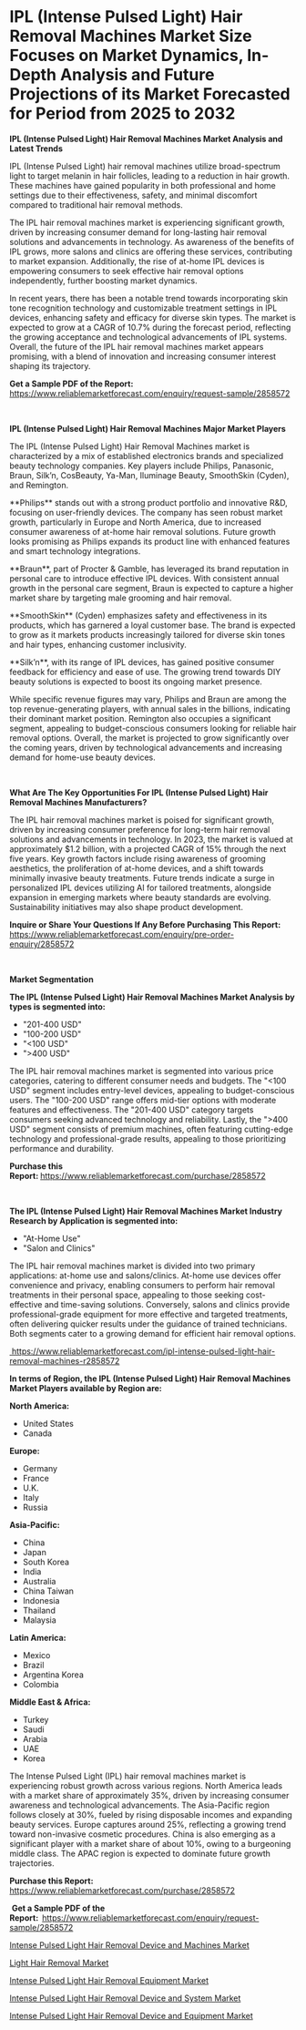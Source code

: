 <p><h1>IPL (Intense Pulsed Light) Hair Removal Machines Market Size Focuses on Market Dynamics, In-Depth Analysis and Future Projections of its Market Forecasted for Period from 2025 to 2032</h1></p><p><strong>IPL (Intense Pulsed Light) Hair Removal Machines Market Analysis and Latest Trends</strong></p>
<p><p>IPL (Intense Pulsed Light) hair removal machines utilize broad-spectrum light to target melanin in hair follicles, leading to a reduction in hair growth. These machines have gained popularity in both professional and home settings due to their effectiveness, safety, and minimal discomfort compared to traditional hair removal methods.</p><p>The IPL hair removal machines market is experiencing significant growth, driven by increasing consumer demand for long-lasting hair removal solutions and advancements in technology. As awareness of the benefits of IPL grows, more salons and clinics are offering these services, contributing to market expansion. Additionally, the rise of at-home IPL devices is empowering consumers to seek effective hair removal options independently, further boosting market dynamics.</p><p>In recent years, there has been a notable trend towards incorporating skin tone recognition technology and customizable treatment settings in IPL devices, enhancing safety and efficacy for diverse skin types. The market is expected to grow at a CAGR of 10.7% during the forecast period, reflecting the growing acceptance and technological advancements of IPL systems. Overall, the future of the IPL hair removal machines market appears promising, with a blend of innovation and increasing consumer interest shaping its trajectory.</p></p>
<p><strong>Get a Sample PDF of the Report:&nbsp;</strong> <a href="https://www.reliablemarketforecast.com/enquiry/request-sample/2858572?utm_campaign=1893&utm_medium=2&utm_source=Github&utm_content=ia&utm_term=12032025&utm_id=ipl-intense-pulsed-light-hair-removal-machines">https://www.reliablemarketforecast.com/enquiry/request-sample/2858572</a></p>
<p>&nbsp;</p>
<p><strong>IPL (Intense Pulsed Light) Hair Removal Machines Major Market Players</strong></p>
<p><p>The IPL (Intense Pulsed Light) Hair Removal Machines market is characterized by a mix of established electronics brands and specialized beauty technology companies. Key players include Philips, Panasonic, Braun, Silk’n, CosBeauty, Ya-Man, Iluminage Beauty, SmoothSkin (Cyden), and Remington.</p><p>**Philips** stands out with a strong product portfolio and innovative R&D, focusing on user-friendly devices. The company has seen robust market growth, particularly in Europe and North America, due to increased consumer awareness of at-home hair removal solutions. Future growth looks promising as Philips expands its product line with enhanced features and smart technology integrations.</p><p>**Braun**, part of Procter & Gamble, has leveraged its brand reputation in personal care to introduce effective IPL devices. With consistent annual growth in the personal care segment, Braun is expected to capture a higher market share by targeting male grooming and hair removal.</p><p>**SmoothSkin** (Cyden) emphasizes safety and effectiveness in its products, which has garnered a loyal customer base. The brand is expected to grow as it markets products increasingly tailored for diverse skin tones and hair types, enhancing customer inclusivity.</p><p>**Silk’n**, with its range of IPL devices, has gained positive consumer feedback for efficiency and ease of use. The growing trend towards DIY beauty solutions is expected to boost its ongoing market presence.</p><p>While specific revenue figures may vary, Philips and Braun are among the top revenue-generating players, with annual sales in the billions, indicating their dominant market position. Remington also occupies a significant segment, appealing to budget-conscious consumers looking for reliable hair removal options. Overall, the market is projected to grow significantly over the coming years, driven by technological advancements and increasing demand for home-use beauty devices.</p></p>
<p>&nbsp;</p>
<p><strong>What Are The Key Opportunities For IPL (Intense Pulsed Light) Hair Removal Machines Manufacturers?</strong></p>
<p><p>The IPL hair removal machines market is poised for significant growth, driven by increasing consumer preference for long-term hair removal solutions and advancements in technology. In 2023, the market is valued at approximately $1.2 billion, with a projected CAGR of 15% through the next five years. Key growth factors include rising awareness of grooming aesthetics, the proliferation of at-home devices, and a shift towards minimally invasive beauty treatments. Future trends indicate a surge in personalized IPL devices utilizing AI for tailored treatments, alongside expansion in emerging markets where beauty standards are evolving. Sustainability initiatives may also shape product development.</p></p>
<p><strong>Inquire or Share Your Questions If Any Before Purchasing This Report:</strong> <a href="https://www.reliablemarketforecast.com/enquiry/pre-order-enquiry/2858572?utm_campaign=1893&utm_medium=2&utm_source=Github&utm_content=ia&utm_term=12032025&utm_id=ipl-intense-pulsed-light-hair-removal-machines">https://www.reliablemarketforecast.com/enquiry/pre-order-enquiry/2858572</a></p>
<p>&nbsp;</p>
<p><strong>Market Segmentation</strong></p>
<p><strong>The IPL (Intense Pulsed Light) Hair Removal Machines Market Analysis by types is segmented into:</strong></p>
<p><ul><li>"201-400 USD"</li><li>"100-200 USD"</li><li>"<100 USD"</li><li>">400 USD"</li></ul></p>
<p><p>The IPL hair removal machines market is segmented into various price categories, catering to different consumer needs and budgets. The "<100 USD" segment includes entry-level devices, appealing to budget-conscious users. The "100-200 USD" range offers mid-tier options with moderate features and effectiveness. The "201-400 USD" category targets consumers seeking advanced technology and reliability. Lastly, the ">400 USD" segment consists of premium machines, often featuring cutting-edge technology and professional-grade results, appealing to those prioritizing performance and durability.</p></p>
<p><strong>Purchase this Report:&nbsp;</strong><a href="https://www.reliablemarketforecast.com/purchase/2858572?utm_campaign=1893&utm_medium=2&utm_source=Github&utm_content=ia&utm_term=12032025&utm_id=ipl-intense-pulsed-light-hair-removal-machines">https://www.reliablemarketforecast.com/purchase/2858572</a></p>
<p>&nbsp;</p>
<p><strong>The IPL (Intense Pulsed Light) Hair Removal Machines Market Industry Research by Application is segmented into:</strong></p>
<p><ul><li>"At-Home Use"</li><li>"Salon and Clinics"</li></ul></p>
<p><p>The IPL hair removal machines market is divided into two primary applications: at-home use and salons/clinics. At-home use devices offer convenience and privacy, enabling consumers to perform hair removal treatments in their personal space, appealing to those seeking cost-effective and time-saving solutions. Conversely, salons and clinics provide professional-grade equipment for more effective and targeted treatments, often delivering quicker results under the guidance of trained technicians. Both segments cater to a growing demand for efficient hair removal options.</p></p>
<p><a href="https://www.reliablemarketforecast.com/ipl-intense-pulsed-light-hair-removal-machines-r2858572?utm_campaign=1893&utm_medium=2&utm_source=Github&utm_content=ia&utm_term=12032025&utm_id=ipl-intense-pulsed-light-hair-removal-machines">&nbsp;https://www.reliablemarketforecast.com/ipl-intense-pulsed-light-hair-removal-machines-r2858572</a></p>
<p><strong>In terms of Region, the IPL (Intense Pulsed Light) Hair Removal Machines Market Players available by Region are:</strong></p>
<p>
    <p> <strong> North America: </strong>
        <ul>
            <li>United States</li>
            <li>Canada</li>
        </ul>
        </p> 
    <p> <strong> Europe: </strong>
        <ul>
            <li>Germany</li>
            <li>France</li>
            <li>U.K.</li>
            <li>Italy</li>
            <li>Russia</li>
        </ul>
        </p> 
    <p> <strong> Asia-Pacific: </strong>
        <ul>
            <li>China</li>
            <li>Japan</li>
            <li>South Korea</li>
            <li>India</li>
            <li>Australia</li>
            <li>China Taiwan</li>
            <li>Indonesia</li>
            <li>Thailand</li>
            <li>Malaysia</li>
        </ul>
        </p> 
    <p> <strong> Latin America: </strong>
        <ul>
            <li>Mexico</li>
            <li>Brazil</li>
            <li>Argentina Korea</li>
            <li>Colombia</li>
        </ul>
        </p> 
    <p> <strong> Middle East & Africa: </strong>
        <ul>
            <li>Turkey</li>
            <li>Saudi</li>
            <li>Arabia</li>
            <li>UAE</li>
            <li>Korea</li>
        </ul>
    </p>
    </p>
<p><p>The Intense Pulsed Light (IPL) hair removal machines market is experiencing robust growth across various regions. North America leads with a market share of approximately 35%, driven by increasing consumer awareness and technological advancements. The Asia-Pacific region follows closely at 30%, fueled by rising disposable incomes and expanding beauty services. Europe captures around 25%, reflecting a growing trend toward non-invasive cosmetic procedures. China is also emerging as a significant player with a market share of about 10%, owing to a burgeoning middle class. The APAC region is expected to dominate future growth trajectories.</p></p>
<p><strong>Purchase this Report: </strong><a href="https://www.reliablemarketforecast.com/purchase/2858572?utm_campaign=1893&utm_medium=2&utm_source=Github&utm_content=ia&utm_term=12032025&utm_id=ipl-intense-pulsed-light-hair-removal-machines">https://www.reliablemarketforecast.com/purchase/2858572</a></p>
<p>&nbsp;<strong>Get a Sample PDF of the Report:&nbsp;&nbsp;</strong><a href="https://www.reliablemarketforecast.com/enquiry/request-sample/2858572?utm_campaign=1893&utm_medium=2&utm_source=Github&utm_content=ia&utm_term=12032025&utm_id=ipl-intense-pulsed-light-hair-removal-machines">https://www.reliablemarketforecast.com/enquiry/request-sample/2858572</a></p>
<p><strong></strong></p>
<p><p><a href="https://github.com/aertsfecto0h/Market-Research-Report-List-1/blob/main/intense-pulsed-light-hair-removal-device-and-machines-market.md?utm_campaign=1893&utm_medium=2&utm_source=Github&utm_content=ia&utm_term=12032025&utm_id=ipl-intense-pulsed-light-hair-removal-machines">Intense Pulsed Light Hair Removal Device and Machines Market</a></p><p><a href="https://github.com/barlevsebako/Market-Research-Report-List-1/blob/main/light-hair-removal-market.md?utm_campaign=1893&utm_medium=2&utm_source=Github&utm_content=ia&utm_term=12032025&utm_id=ipl-intense-pulsed-light-hair-removal-machines">Light Hair Removal Market</a></p><p><a href="https://github.com/tornapruttuz/Market-Research-Report-List-1/blob/main/intense-pulsed-light-hair-removal-equipment-market.md?utm_campaign=1893&utm_medium=2&utm_source=Github&utm_content=ia&utm_term=12032025&utm_id=ipl-intense-pulsed-light-hair-removal-machines">Intense Pulsed Light Hair Removal Equipment Market</a></p><p><a href="https://github.com/denighoylen1/Market-Research-Report-List-1/blob/main/intense-pulsed-light-hair-removal-device-and-system-market.md?utm_campaign=1893&utm_medium=2&utm_source=Github&utm_content=ia&utm_term=12032025&utm_id=ipl-intense-pulsed-light-hair-removal-machines">Intense Pulsed Light Hair Removal Device and System Market</a></p><p><a href="https://github.com/luerabollevc/Market-Research-Report-List-1/blob/main/intense-pulsed-light-hair-removal-device-and-equipment-market.md?utm_campaign=1893&utm_medium=2&utm_source=Github&utm_content=ia&utm_term=12032025&utm_id=ipl-intense-pulsed-light-hair-removal-machines">Intense Pulsed Light Hair Removal Device and Equipment Market</a></p></p>